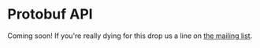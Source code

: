 # Protobuf API

Coming soon! If you're really dying for this drop us a line on [the mailing list](https://groups.google.com/forum/#!forum/influxdb).

